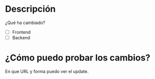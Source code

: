 # Descripción
¿Qué ha cambiado?
- [ ] Frontend
- [ ] Backend

# ¿Cómo puedo probar los cambios?
En que URL y forma puedo ver el update.
